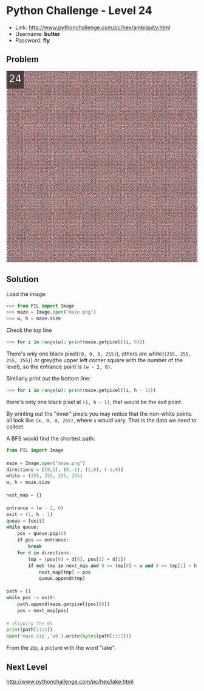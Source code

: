 # Python Challenge - Level 24

- Link: http://www.pythonchallenge.com/pc/hex/ambiguity.html
- Username: **butter**
- Password: **fly**

## Problem

![](src/level_24/maze.png)

## Solution


Load the image:

```python
>>> from PIL import Image
>>> maze = Image.open("maze.png")
>>> w, h = maze.size
```

Check the top line

```python
>>> for i in range(w): print(maze.getpixel((i, 0)))
```

There's only one black pixel(``(0, 0, 0, 255)``), others are white(``(255, 255, 255, 255)``) or grey(the upper left corner square with the number of the level), so the entrance point is ``(w - 2, 0)``.

Similarly print out the bottom line:

```python
>>> for i in range(w): print(maze.getpixel((i, h - 1)))
```

there's only one black pixel at ``(1, h - 1)``, that would be the exit point.

By printing out the "inner" pixels you may notice that the non-white points all look like ``(x, 0, 0, 255)``, where ``x`` would vary. That is the data we need to collect.

A BFS would find the shortest path:


```python
from PIL import Image

maze = Image.open("maze.png")
directions = [(0,1), (0,-1), (1,0), (-1,0)]
white = (255, 255, 255, 255)
w, h = maze.size

next_map = {}

entrance = (w - 2, 0)
exit = (1, h - 1)
queue = [exit]
while queue:
    pos = queue.pop(0)
    if pos == entrance:
        break
    for d in directions:
        tmp = (pos[0] + d[0], pos[1] + d[1])
        if not tmp in next_map and 0 <= tmp[0] < w and 0 <= tmp[1] < h and maze.getpixel(tmp) != white:
            next_map[tmp] = pos
            queue.append(tmp)

path = []
while pos != exit: 
    path.append(maze.getpixel(pos)[0])
    pos = next_map[pos]

# skipping the 0s
print(path[1::2])
open('maze.zip','wb').write(bytes(path[1::2]))
```

From the zip, a picture with the word "lake".


## Next Level

http://www.pythonchallenge.com/pc/hex/lake.html


<div class="ad">
<script src='//z-na.amazon-adsystem.com/widgets/onejs?MarketPlace=US&amp;adInstanceId=0f3c2d71-0c18-4aca-be44-ba6e8892af33&amp;storeId=xstore0b-20'></script> 
</div>  